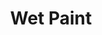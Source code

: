 ---
title: Wet Paint
address: 1684 Grand Ave
city: St. Paul
state: Minnesota
country: United States
phone: 651-686-6431
website: wetpaintart.com
weburl: http://www.wetpaintart.com
ecommerce: true
type: stores
---